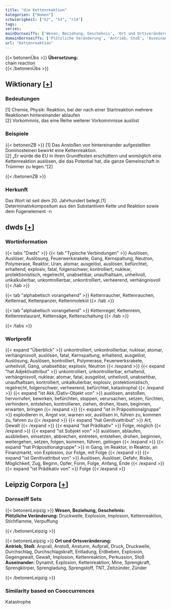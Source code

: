 ```yaml
---
title: "die Kettenreaktion"
kategorien: ["Nomen"]
schwierigkeit: ["k2", "h3", "r14"]
tags:
series:
mainDornseiffs: ['Wesen, Beziehung, Geschehnis', 'Ort und Ortsveränderung']
domainDornseiffs: ['Plötzliche Veränderung', 'Antrieb, Stoß', 'Auseinander']
url: "Kettenreaktion"
---
```


{{< betonenÜbs >}}
**Übersetzung:**  
chain reaction  
{{< /betonenÜbs >}}

## Wiktionary [[+](https://de.wiktionary.org/wiki/Kettenreaktion)]

### Bedeutungen
[1] Chemie, Physik: Reaktion, bei der nach einer Startreaktion mehrere Reaktionen hintereinander ablaufen  
[2] Vorkommnis, das eine Reihe weiterer Vorkommnisse auslöst  

### Beispiele
{{< betonenZB >}}
[1] Das Anstoßen von hintereinander aufgestellten Dominosteinen bewirkt eine Kettenreaktion.  
[2] „Er würde die EU in ihren Grundfesten erschüttern und womöglich eine Kettenreaktion auslösen, die das Potential hat, die ganze Gemeinschaft in Trümmer zu legen.“[2]  

{{< /betonenZB >}}
### Herkunft
Das Wort ist seit dem 20. Jahrhundert belegt.[1]  
Determinativkompositum aus den Substantiven Kette und Reaktion sowie dem Fugenelement -n  



## dwds [[+](https://www.dwds.de/wb/Kettenreaktion)]

### Wortinformation
{{< tabs "Dwds" >}}
{{< tab "Typische Verbindungen" >}}
Auslösen, Auslöser, Auslösung, Feuerwerksrakete, Gang, Kernspaltung, Neutron, Polymerase, Reaktor, Uran, atomar, ausgelöst, auslösen, befürchtet, erhaltend, explosiv, fatal, folgenschwer, kontrolliert, nuklear, protektionistisch, regelrecht, unabsehbar, unaufhaltsam, unheilvoll, unkalkulierbar, unkontrollierbar, unkontrolliert, verheerend, verhängnisvoll
{{< /tab >}}

{{< tab "alphabetisch vorangehend" >}}
Kettenraucher, Kettenrauchen, Kettenrad, Kettenpanzer, Kettenmolekül
{{< /tab >}}

{{< tab "alphabetisch vorangehend" >}}
Kettenregel, Kettenreim, Kettenrestaurant, Kettensäge, Kettenschaltung
{{< /tab >}}

{{< /tabs >}}

### Wortprofil
{{< expand "Überblick" >}} unkontrolliert, unkontrollierbar, nuklear, atomar, verhängnisvoll, auslösen, fatal, Kernspaltung, erhaltend, ausgelöst, Auslösung, Auslösen, kontrolliert, Polymerase, Feuerwerksrakete, unheilvoll, Gang, unabsehbar, explosiv, Neutron {{< /expand >}}
{{< expand "hat Adjektivattribut" >}} unkontrolliert, unkontrollierbar, erhaltend, verhängnisvoll, nuklear, atomar, fatal, ausgelöst, unheilvoll, unabsehbar, unaufhaltsam, kontrolliert, unkalkulierbar, explosiv, protektionistisch, regelrecht, folgenschwer, verheerend, befürchtet, katastrophal {{< /expand >}}
{{< expand "ist Akk./Dativ-Objekt von" >}} auslösen, anstoßen, hervorrufen, bewirken, befürchten, stoppen, verursachen, setzen, fürchten, verhindern, entstehen, kontrollieren, ziehen, drohen, lösen, beginnen, erwarten, bringen {{< /expand >}}
{{< expand "ist in Präpositionalgruppe" >}} explodieren in, Angst vor, warnen vor, auslösen in, führen zu, kommen zu, fahren zu {{< /expand >}}
{{< expand "hat Genitivattribut" >}} Art, Gewalt {{< /expand >}}
{{< expand "hat Prädikativ" >}} Folge, möglich {{< /expand >}}
{{< expand "ist Subjekt von" >}} auslösen, ablaufen, ausbleiben, einsetzen, abbrechen, eintreten, entstehen, drohen, beginnen, weitergehen, setzen, folgen, kommen, führen, gelingen {{< /expand >}}
{{< expand "hat Präpositionalgruppe" >}} in Gang, im Reaktor, in Reaktor, an Finanzmarkt, von Explosion, zur Folge, mit Folge {{< /expand >}}
{{< expand "ist Genitivattribut von" >}} Auslösen, Auslöser, Gefahr, Risiko, Möglichkeit, Zug, Beginn, Opfer, Form, Folge, Anfang, Ende {{< /expand >}}
{{< expand "ist Prädikativ von" >}} Folge {{< /expand >}}

## Leipzig Corpora [[+](https://corpora.uni-leipzig.de/en/res?word=Kettenreaktion&corpusId=deu_newscrawl-public_2018)]

### Dornseiff Sets
{{< betonenLeipzig >}}
**Wesen, Beziehung, Geschehnis:**  
**Plötzliche Veränderung:** Druckwelle, Explosion, Implosion, Kettenreaktion, Stichflamme, Verpuffung  

{{< /betonenLeipzig >}}


{{< betonenLeipzig >}}
**Ort und Ortsveränderung:**  
**Antrieb, Stoß:** Anprall, Anstoß, Ansturm, Aufprall, Druck, Druckwelle, Durchschlag, Durchschlagskraft, Entladung, Erdbeben, Explosion, Gegengewalt, Gewalt, Implosion, Kettenreaktion, Perkussion, Stoß  
**Auseinander:** Dynamit, Explosion, Kettenreaktion, Mine, Sprengkraft, Sprengkörper, Sprengladung, Sprengstoff, TNT, Zeitzünder, Zünder  

{{< /betonenLeipzig >}}

### Similarity based on Cooccurrences
Katastrophe

